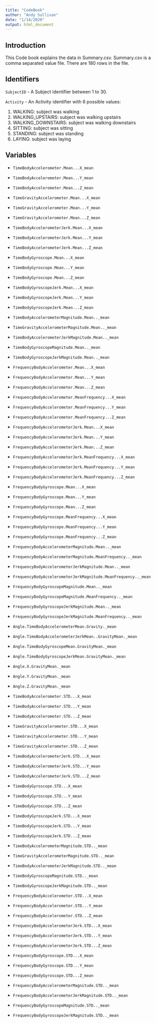 ```yaml
---
title: "CodeBook"
author: "Andy Sullivan"
date: "1/14/2020"
output: html_document
---
```


## Introduction

This Code book explains the data in Summary.csv.  Summary.csv is a comma separated value file.  There are 180 rows in the file.

## Identifiers

`SubjectID` - A Subject identifier between 1 to 30.

`Activity` - An Activity identifier with 6 possible values:

   1. WALKING: subject was walking
   2. WALKING_UPSTAIRS: subject was walking upstairs
   3. WALKING_DOWNSTAIRS: subject was walking downstairs
   4. SITTING: subject was sitting
   5. STANDING: subject was standing
   6. LAYING: subject was laying

## Variables


 * `TimeBodyAccelerometer.Mean...X_mean`

 * `TimeBodyAccelerometer.Mean...Y_mean`

 * `TimeBodyAccelerometer.Mean...Z_mean`

 * `TimeGravityAccelerometer.Mean...X_mean`

 * `TimeGravityAccelerometer.Mean...Y_mean`

 * `TimeGravityAccelerometer.Mean...Z_mean`

 * `TimeBodyAccelerometerJerk.Mean...X_mean`

 * `TimeBodyAccelerometerJerk.Mean...Y_mean`

 * `TimeBodyAccelerometerJerk.Mean...Z_mean`

 * `TimeBodyGyroscope.Mean...X_mean`

 * `TimeBodyGyroscope.Mean...Y_mean`

 * `TimeBodyGyroscope.Mean...Z_mean`

 * `TimeBodyGyroscopeJerk.Mean...X_mean`

 * `TimeBodyGyroscopeJerk.Mean...Y_mean`

 * `TimeBodyGyroscopeJerk.Mean...Z_mean`

 * `TimeBodyAccelerometerMagnitude.Mean.._mean`

 * `TimeGravityAccelerometerMagnitude.Mean.._mean`

 * `TimeBodyAccelerometerJerkMagnitude.Mean.._mean`

 * `TimeBodyGyroscopeMagnitude.Mean.._mean`

 * `TimeBodyGyroscopeJerkMagnitude.Mean.._mean`

 * `FrequencyBodyAccelerometer.Mean...X_mean`

 * `FrequencyBodyAccelerometer.Mean...Y_mean`

 * `FrequencyBodyAccelerometer.Mean...Z_mean`

 * `FrequencyBodyAccelerometer.MeanFrequency...X_mean`

 * `FrequencyBodyAccelerometer.MeanFrequency...Y_mean`

 * `FrequencyBodyAccelerometer.MeanFrequency...Z_mean`

 * `FrequencyBodyAccelerometerJerk.Mean...X_mean`

 * `FrequencyBodyAccelerometerJerk.Mean...Y_mean`

 * `FrequencyBodyAccelerometerJerk.Mean...Z_mean`

 * `FrequencyBodyAccelerometerJerk.MeanFrequency...X_mean`

 * `FrequencyBodyAccelerometerJerk.MeanFrequency...Y_mean`

 * `FrequencyBodyAccelerometerJerk.MeanFrequency...Z_mean`

 * `FrequencyBodyGyroscope.Mean...X_mean`

 * `FrequencyBodyGyroscope.Mean...Y_mean`

 * `FrequencyBodyGyroscope.Mean...Z_mean`

 * `FrequencyBodyGyroscope.MeanFrequency...X_mean`

 * `FrequencyBodyGyroscope.MeanFrequency...Y_mean`

 * `FrequencyBodyGyroscope.MeanFrequency...Z_mean`

 * `FrequencyBodyAccelerometerMagnitude.Mean.._mean`

 * `FrequencyBodyAccelerometerMagnitude.MeanFrequency.._mean`

 * `FrequencyBodyAccelerometerJerkMagnitude.Mean.._mean`

 * `FrequencyBodyAccelerometerJerkMagnitude.MeanFrequency.._mean`

 * `FrequencyBodyGyroscopeMagnitude.Mean.._mean`

 * `FrequencyBodyGyroscopeMagnitude.MeanFrequency.._mean`

 * `FrequencyBodyGyroscopeJerkMagnitude.Mean.._mean`

 * `FrequencyBodyGyroscopeJerkMagnitude.MeanFrequency.._mean`

 * `Angle.TimeBodyAccelerometerMean.Gravity._mean`

 * `Angle.TimeBodyAccelerometerJerkMean..GravityMean._mean`

 * `Angle.TimeBodyGyroscopeMean.GravityMean._mean`

 * `Angle.TimeBodyGyroscopeJerkMean.GravityMean._mean`

 * `Angle.X.GravityMean._mean`

 * `Angle.Y.GravityMean._mean`

 * `Angle.Z.GravityMean._mean`

 * `TimeBodyAccelerometer.STD...X_mean`

 * `TimeBodyAccelerometer.STD...Y_mean`

 * `TimeBodyAccelerometer.STD...Z_mean`

 * `TimeGravityAccelerometer.STD...X_mean`

 * `TimeGravityAccelerometer.STD...Y_mean`

 * `TimeGravityAccelerometer.STD...Z_mean`

 * `TimeBodyAccelerometerJerk.STD...X_mean`

 * `TimeBodyAccelerometerJerk.STD...Y_mean`

 * `TimeBodyAccelerometerJerk.STD...Z_mean`

 * `TimeBodyGyroscope.STD...X_mean`

 * `TimeBodyGyroscope.STD...Y_mean`

 * `TimeBodyGyroscope.STD...Z_mean`

 * `TimeBodyGyroscopeJerk.STD...X_mean`

 * `TimeBodyGyroscopeJerk.STD...Y_mean`

 * `TimeBodyGyroscopeJerk.STD...Z_mean`

 * `TimeBodyAccelerometerMagnitude.STD.._mean`

 * `TimeGravityAccelerometerMagnitude.STD.._mean`

 * `TimeBodyAccelerometerJerkMagnitude.STD.._mean`

 * `TimeBodyGyroscopeMagnitude.STD.._mean`

 * `TimeBodyGyroscopeJerkMagnitude.STD.._mean`

 * `FrequencyBodyAccelerometer.STD...X_mean`

 * `FrequencyBodyAccelerometer.STD...Y_mean`

 * `FrequencyBodyAccelerometer.STD...Z_mean`

 * `FrequencyBodyAccelerometerJerk.STD...X_mean`

 * `FrequencyBodyAccelerometerJerk.STD...Y_mean`

 * `FrequencyBodyAccelerometerJerk.STD...Z_mean`

 * `FrequencyBodyGyroscope.STD...X_mean`

 * `FrequencyBodyGyroscope.STD...Y_mean`

 * `FrequencyBodyGyroscope.STD...Z_mean`

 * `FrequencyBodyAccelerometerMagnitude.STD.._mean`

 * `FrequencyBodyAccelerometerJerkMagnitude.STD.._mean`

 * `FrequencyBodyGyroscopeMagnitude.STD.._mean`

 * `FrequencyBodyGyroscopeJerkMagnitude.STD.._mean`
